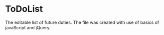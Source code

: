 # ToDoList

The editable list of future duties. The file was created with use of basics of javaScript and jQuery.
